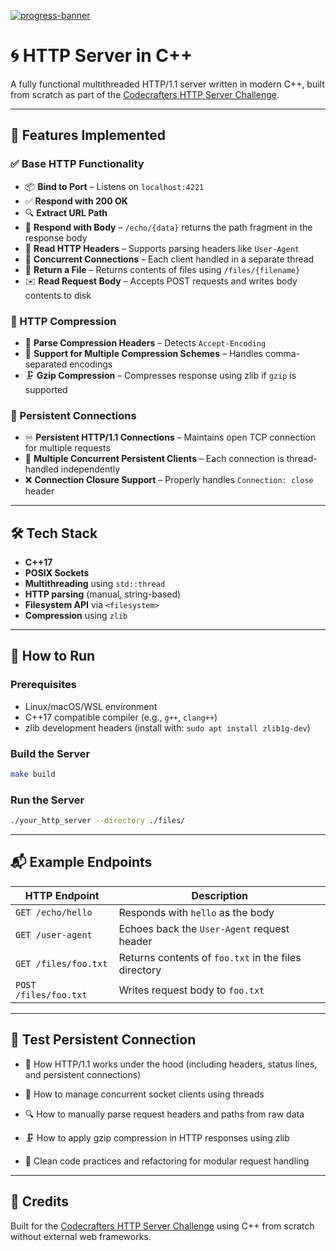 [![progress-banner](https://backend.codecrafters.io/progress/http-server/4620c915-4ffb-45dd-b0f5-dcbab2f71cea)](https://app.codecrafters.io/users/codecrafters-bot?r=2qF)

# 🌀 HTTP Server in C++

A fully functional multithreaded HTTP/1.1 server written in modern C++, built from scratch as part of the [Codecrafters HTTP Server Challenge](https://app.codecrafters.io/).

---

## 🚀 Features Implemented

### ✅ Base HTTP Functionality

- 📦 **Bind to Port** – Listens on `localhost:4221`
- ✅ **Respond with 200 OK**
- 🔍 **Extract URL Path**
- 📄 **Respond with Body** – `/echo/{data}` returns the path fragment in the response body
- 🧠 **Read HTTP Headers** – Supports parsing headers like `User-Agent`
- 🧵 **Concurrent Connections** – Each client handled in a separate thread
- 📂 **Return a File** – Returns contents of files using `/files/{filename}`
- ✉️ **Read Request Body** – Accepts POST requests and writes body contents to disk

### 🧬 HTTP Compression

- 🧩 **Parse Compression Headers** – Detects `Accept-Encoding`
- 🔀 **Support for Multiple Compression Schemes** – Handles comma-separated encodings
- 🗜️ **Gzip Compression** – Compresses response using zlib if `gzip` is supported

### 🔁 Persistent Connections

- ♾️ **Persistent HTTP/1.1 Connections** – Maintains open TCP connection for multiple requests
- 🧵 **Multiple Concurrent Persistent Clients** – Each connection is thread-handled independently
- ❌ **Connection Closure Support** – Properly handles `Connection: close` header

---

## 🛠️ Tech Stack

- **C++17**
- **POSIX Sockets**
- **Multithreading** using `std::thread`
- **HTTP parsing** (manual, string-based)
- **Filesystem API** via `<filesystem>`
- **Compression** using `zlib`

---

## 🧪 How to Run

### Prerequisites

- Linux/macOS/WSL environment
- C++17 compatible compiler (e.g., `g++`, `clang++`)
- zlib development headers (install with: `sudo apt install zlib1g-dev`)

### Build the Server

```bash
make build
```

### Run the Server

```bash
./your_http_server --directory ./files/
```

---

## 📬 Example Endpoints

| HTTP Endpoint         | Description                                          |
| --------------------- | ---------------------------------------------------- |
| `GET /echo/hello`     | Responds with `hello` as the body                    |
| `GET /user-agent`     | Echoes back the `User-Agent` request header          |
| `GET /files/foo.txt`  | Returns contents of `foo.txt` in the files directory |
| `POST /files/foo.txt` | Writes request body to `foo.txt`                     |

---

## 🔁 Test Persistent Connection

- 🔧 How HTTP/1.1 works under the hood (including headers, status lines, and persistent connections)

- 🧵 How to manage concurrent socket clients using threads

- 🔍 How to manually parse request headers and paths from raw data

- 🗜️ How to apply gzip compression in HTTP responses using zlib

- 🧼 Clean code practices and refactoring for modular request handling

---

## 🔗 Credits
Built for the [Codecrafters HTTP Server Challenge](https://app.codecrafters.io/) using C++ from scratch without external web frameworks.
